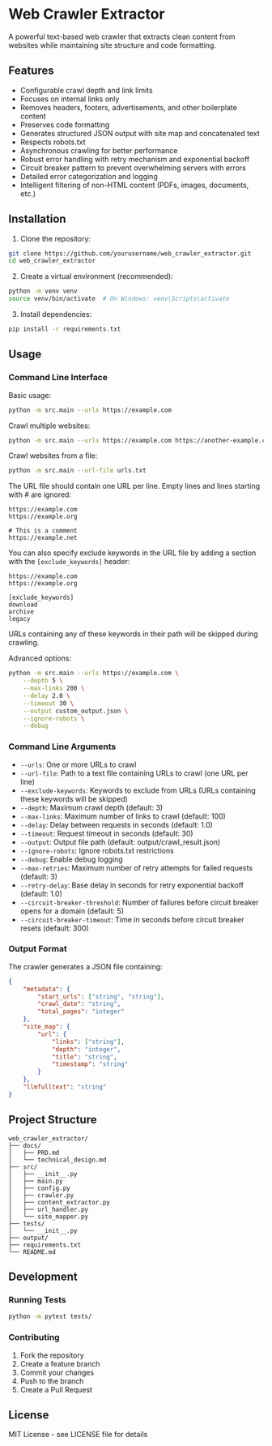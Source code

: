 # Web Crawler Extractor

A powerful text-based web crawler that extracts clean content from websites while maintaining site structure and code formatting.

## Features

- Configurable crawl depth and link limits
- Focuses on internal links only
- Removes headers, footers, advertisements, and other boilerplate content
- Preserves code formatting
- Generates structured JSON output with site map and concatenated text
- Respects robots.txt
- Asynchronous crawling for better performance
- Robust error handling with retry mechanism and exponential backoff
- Circuit breaker pattern to prevent overwhelming servers with errors
- Detailed error categorization and logging
- Intelligent filtering of non-HTML content (PDFs, images, documents, etc.)

## Installation

1. Clone the repository:
```bash
git clone https://github.com/yourusername/web_crawler_extractor.git
cd web_crawler_extractor
```

2. Create a virtual environment (recommended):
```bash
python -m venv venv
source venv/bin/activate  # On Windows: venv\Scripts\activate
```

3. Install dependencies:
```bash
pip install -r requirements.txt
```

## Usage

### Command Line Interface

Basic usage:
```bash
python -m src.main --urls https://example.com
```

Crawl multiple websites:
```bash
python -m src.main --urls https://example.com https://another-example.com
```

Crawl websites from a file:
```bash
python -m src.main --url-file urls.txt
```

The URL file should contain one URL per line. Empty lines and lines starting with # are ignored:
```
https://example.com
https://example.org

# This is a comment
https://example.net
```

You can also specify exclude keywords in the URL file by adding a section with the `[exclude_keywords]` header:
```
https://example.com
https://example.org

[exclude_keywords]
download
archive
legacy
```

URLs containing any of these keywords in their path will be skipped during crawling.

Advanced options:
```bash
python -m src.main --urls https://example.com \
    --depth 5 \
    --max-links 200 \
    --delay 2.0 \
    --timeout 30 \
    --output custom_output.json \
    --ignore-robots \
    --debug
```

### Command Line Arguments

- `--urls`: One or more URLs to crawl
- `--url-file`: Path to a text file containing URLs to crawl (one URL per line)
- `--exclude-keywords`: Keywords to exclude from URLs (URLs containing these keywords will be skipped)
- `--depth`: Maximum crawl depth (default: 3)
- `--max-links`: Maximum number of links to crawl (default: 100)
- `--delay`: Delay between requests in seconds (default: 1.0)
- `--timeout`: Request timeout in seconds (default: 30)
- `--output`: Output file path (default: output/crawl_result.json)
- `--ignore-robots`: Ignore robots.txt restrictions
- `--debug`: Enable debug logging
- `--max-retries`: Maximum number of retry attempts for failed requests (default: 3)
- `--retry-delay`: Base delay in seconds for retry exponential backoff (default: 1.0)
- `--circuit-breaker-threshold`: Number of failures before circuit breaker opens for a domain (default: 5)
- `--circuit-breaker-timeout`: Time in seconds before circuit breaker resets (default: 300)

### Output Format

The crawler generates a JSON file containing:

```json
{
    "metadata": {
        "start_urls": ["string", "string"],
        "crawl_date": "string",
        "total_pages": "integer"
    },
    "site_map": {
        "url": {
            "links": ["string"],
            "depth": "integer",
            "title": "string",
            "timestamp": "string"
        }
    },
    "llmfulltext": "string"
}
```

## Project Structure

```
web_crawler_extractor/
├── docs/
│   ├── PRD.md
│   └── technical_design.md
├── src/
│   ├── __init__.py
│   ├── main.py
│   ├── config.py
│   ├── crawler.py
│   ├── content_extractor.py
│   ├── url_handler.py
│   └── site_mapper.py
├── tests/
│   └── __init__.py
├── output/
├── requirements.txt
└── README.md
```

## Development

### Running Tests

```bash
python -m pytest tests/
```

### Contributing

1. Fork the repository
2. Create a feature branch
3. Commit your changes
4. Push to the branch
5. Create a Pull Request

## License

MIT License - see LICENSE file for details